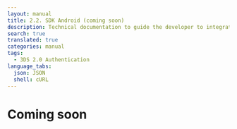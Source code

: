 ```yaml
---
layout: manual
title: 2.2. SDK Android (coming soon)
description: Technical documentation to guide the developer to integrate with 3DS 2.0
search: true
translated: true
categories: manual
tags:
  - 3DS 2.0 Authentication
language_tabs:
  json: JSON
  shell: cURL
---
```


# Coming soon

